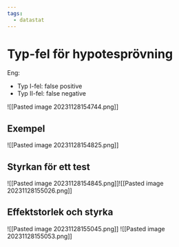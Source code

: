 ```yaml
---
tags:
  - datastat
---
```

# Typ-fel för hypotesprövning
Eng:
- Typ I-fel: false positive
- Typ II-fel: false negative

![[Pasted image 20231128154744.png]]

## Exempel
![[Pasted image 20231128154825.png]]

## Styrkan för ett test
![[Pasted image 20231128154845.png]]![[Pasted image 20231128155026.png]]

## Effektstorlek och styrka
![[Pasted image 20231128155045.png]]
![[Pasted image 20231128155053.png]]
